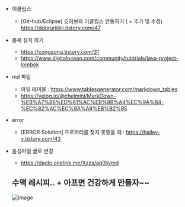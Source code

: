 
- 이클립스
  - [Git-hub/Eclipse] 깃허브와 이클립스 연동하기 ( + 추가 및 수정)
https://ddururiiiiiii.tistory.com/47

- 롬복 설치 하기<br>
  - https://congsong.tistory.com/31 <br>
  - https://www.digitalocean.com/community/tutorials/java-project-lombok

- md 파일 <br>
  - 파일 테이블 : https://www.tablesgenerator.com/markdown_tables <br>
  - https://velog.io/@chelmini/MarkDown-%EB%A7%88%ED%81%AC%EB%8B%A4%EC%9A%B4-%EC%82%AC%EC%9A%A9%EB%B2%95


- error
  - [ERROR Solution] 프로퍼티를 찾지 못했을 때 : https://hailey-v.tistory.com/43


- 음성파일 글로 변경
    - https://daglo.onelink.me/Xzzs/aq0liymd



  ## 수액 레시피.. + 아프면 건강하게 만들자~~
  ![image](https://github.com/InitTester/2024-study/assets/143479869/ffdaea3b-f121-4cce-9962-6301d1c91cb6)
